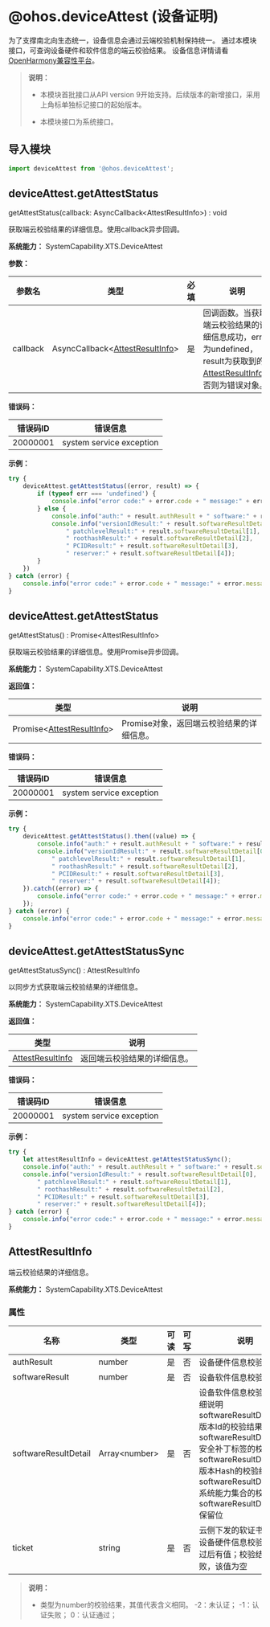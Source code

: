 # @ohos.deviceAttest (设备证明)

为了支撑南北向生态统一，设备信息会通过云端校验机制保持统一。
通过本模块接口，可查询设备硬件和软件信息的端云校验结果。
设备信息详情请看[OpenHarmony兼容性平台](https://www.openharmony.cn/certification/document/pcs)。

> **说明：**
>
> - 本模块首批接口从API version 9开始支持。后续版本的新增接口，采用上角标单独标记接口的起始版本。
>
> - 本模块接口为系统接口。

## 导入模块

```js
import deviceAttest from '@ohos.deviceAttest';
```

## deviceAttest.getAttestStatus

getAttestStatus(callback: AsyncCallback&lt;AttestResultInfo&gt;) : void

获取端云校验结果的详细信息。使用callback异步回调。

**系统能力：** SystemCapability.XTS.DeviceAttest

**参数：**

| 参数名   | 类型                                                        | 必填 | 说明                                                         |
| -------- | ----------------------------------------------------------- | ---- | ------------------------------------------------------------ |
| callback | AsyncCallback&lt;[AttestResultInfo](#AttestResultInfo)&gt; | 是   | 回调函数。当获取端云校验结果的详细信息成功，error为undefined，result为获取到的[AttestResultInfo](#AttestResultInfo)；否则为错误对象。 |

**错误码：**

| 错误码ID  | 错误信息             |
|----------|----------------------|
| 20000001 | system service exception |

**示例：**

```js
try {
    deviceAttest.getAttestStatus((error, result) => {
        if (typeof err === 'undefined') {
            console.info("error code:" + error.code + " message:" + error.message);
        } else {
            console.info("auth:" + result.authResult + " software:" + result.softwareResult + " ticket:" + result.ticket);
            console.info("versionIdResult:" + result.softwareResultDetail[0],
                " patchlevelResult:" + result.softwareResultDetail[1],
                " roothashResult:" + result.softwareResultDetail[2],
                " PCIDResult:" + result.softwareResultDetail[3],
                " reserver:" + result.softwareResultDetail[4]);
        }
    })
} catch (error) {
    console.info("error code:" + error.code + " message:" + error.message);
}
```

## deviceAttest.getAttestStatus

getAttestStatus() : Promise&lt;AttestResultInfo&gt;

获取端云校验结果的详细信息。使用Promise异步回调。

**系统能力：** SystemCapability.XTS.DeviceAttest

**返回值：**

| 类型                                                  | 说明                            |
| ----------------------------------------------------- | ------------------------------- |
| Promise&lt;[AttestResultInfo](#AttestResultInfo)&gt; | Promise对象，返回端云校验结果的详细信息。 |

**错误码：**

| 错误码ID  | 错误信息             |
|----------|----------------------|
| 20000001 | system service exception |

**示例：**

```js
try {
    deviceAttest.getAttestStatus().then((value) => {
        console.info("auth:" + result.authResult + " software:" + result.softwareResult + " ticket:" + result.ticket);
        console.info("versionIdResult:" + result.softwareResultDetail[0],
            " patchlevelResult:" + result.softwareResultDetail[1],
            " roothashResult:" + result.softwareResultDetail[2],
            " PCIDResult:" + result.softwareResultDetail[3],
            " reserver:" + result.softwareResultDetail[4]);
    }).catch((error) => {
        console.info("error code:" + error.code + " message:" + error.message);
    });
} catch (error) {
    console.info("error code:" + error.code + " message:" + error.message);
}
```

## deviceAttest.getAttestStatusSync

getAttestStatusSync() : AttestResultInfo

以同步方式获取端云校验结果的详细信息。

**系统能力：** SystemCapability.XTS.DeviceAttest

**返回值：**

| 类型                                                  | 说明                            |
| ----------------------------------------------------- | ------------------------------- |
| [AttestResultInfo](#AttestResultInfo) | 返回端云校验结果的详细信息。 |

**错误码：**

| 错误码ID  | 错误信息             |
|----------|----------------------|
| 20000001 | system service exception |

**示例：**

```js
try {
    let attestResultInfo = deviceAttest.getAttestStatusSync();
    console.info("auth:" + result.authResult + " software:" + result.softwareResult + " ticket:" + result.ticket);
    console.info("versionIdResult:" + result.softwareResultDetail[0],
        " patchlevelResult:" + result.softwareResultDetail[1],
        " roothashResult:" + result.softwareResultDetail[2],
        " PCIDResult:" + result.softwareResultDetail[3],
        " reserver:" + result.softwareResultDetail[4]);
} catch (error) {
    console.info("error code:" + error.code + " message:" + error.message);
}
```

## AttestResultInfo

端云校验结果的详细信息。

**系统能力：** SystemCapability.XTS.DeviceAttest

### 属性

| 名称                  | 类型                  | 可读 | 可写 | 说明                   |
| --------------------- | --------------------- | ---- | ---- | ---------------------- |
| authResult            | number               | 是   | 否   | 设备硬件信息校验结果。    |
| softwareResult        | number               | 是   | 否   | 设备软件信息校验结果。    |
| softwareResultDetail  | Array&lt;number&gt;  | 是   | 否   | 设备软件信息校验结果详细说明</br>softwareResultDetail[0]:版本Id的校验结果</br>softwareResultDetail[1]:安全补丁标签的校验结果</br>softwareResultDetail[2]:版本Hash的校验结果</br>softwareResultDetail[3]:系统能力集合的校验结果</br>softwareResultDetail[4]:保留位  |
| ticket                | string               | 是   | 否   | 云侧下发的软证书。</br>设备硬件信息校验结果通过后有值；校验结果失败，该值为空        |

> **说明：**
>
> - 类型为number的校验结果，其值代表含义相同。
>-2：未认证；
>-1：认证失败；
> 0：认证通过；

